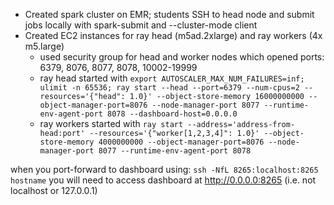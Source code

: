 - Created spark cluster on EMR; students SSH to head node and submit jobs locally with spark-submit and --cluster-mode client
- Created EC2 instances for ray head (m5ad.2xlarge) and ray workers (4x m5.large)
  - used security group for head and worker nodes which opened ports: 6379, 8076, 8077, 8078, 10002-19999
  - ray head started with `export AUTOSCALER_MAX_NUM_FAILURES=inf; ulimit -n 65536; ray start --head --port=6379 --num-cpus=2 --resources='{"head": 1.0}' --object-store-memory 16000000000 --object-manager-port=8076 --node-manager-port 8077 --runtime-env-agent-port 8078 --dashboard-host=0.0.0.0`
  - ray workers started with `ray start --address='address-from-head:port' --resources='{"worker[1,2,3,4]": 1.0}' --object-store-memory 4000000000 --object-manager-port=8076 --node-manager-port 8077 --runtime-env-agent-port 8078`

when you port-forward to dashboard using: `ssh -NfL 8265:localhost:8265 hostname` you will need to access dashboard at http://0.0.0.0:8265 (i.e. not localhost or 127.0.0.1) 
